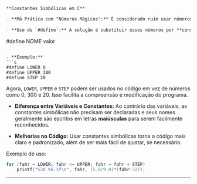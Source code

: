 ```markdown
**Constantes Simbólicas em C**

- **Má Prática com "Números Mágicos":** É considerado ruim usar números como 300 e 20 diretamente no código, pois isso dificulta a manutenção e a compreensão do programa por outras pessoas.
  
- **Uso de `#define`:** A solução é substituir esses números por **constantes simbólicas** usando a diretiva `#define`. Isso ajuda a dar nomes mais descritivos aos valores e facilita futuras alterações. A sintaxe é:

  ```
  #define NOME valor
  ```

- **Exemplo:**
  ```c
  #define LOWER 0
  #define UPPER 300
  #define STEP 20
  ```
  Agora, `LOWER`, `UPPER` e `STEP` podem ser usados no código em vez de números como 0, 300 e 20. Isso facilita a compreensão e modificação do programa.
  
- **Diferença entre Variáveis e Constantes:** Ao contrário das variáveis, as constantes simbólicas não precisam ser declaradas e seus nomes geralmente são escritos em letras **maiúsculas** para serem facilmente reconhecidos.

- **Melhorias no Código:** Usar constantes simbólicas torna o código mais claro e padronizado, além de ser mais fácil de ajustar, se necessário.

Exemplo de uso:

```c
for (fahr = LOWER; fahr <= UPPER; fahr = fahr + STEP)
    printf("%3d %6.1f\n", fahr, (5.0/9.0)*(fahr-32));
```

---
